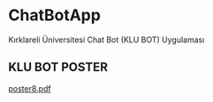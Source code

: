 # ChatBotApp
Kırklareli Üniversitesi Chat Bot (KLU BOT) Uygulaması

## KLU BOT POSTER
[poster8.pdf](https://github.com/erdemsahins/ChatBotApp/files/4821263/poster8.pdf)
